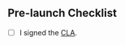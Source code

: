## Pre-launch Checklist

- [ ] I signed the [CLA].

<!-- Links -->
[CLA]: https://cla.developers.google.com/